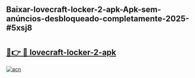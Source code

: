 ## Baixar-lovecraft-locker-2-apk-Apk-sem-anúncios-desbloqueado-completamente-2025-#5xsj8

# <h2><a href="https://ainizakaria.my?title=lovecraft-locker-2-apk&ref=20M">🔗👉 🔴 lovecraft-locker-2-apk</a></h2>

[![acn](https://github.com/user-attachments/assets/0f9c940e-d8b0-45ae-aac7-cd30a18b3e1c)](https://ainizakaria.my?title=lovecraft-locker-2-apk&ref=20M)

